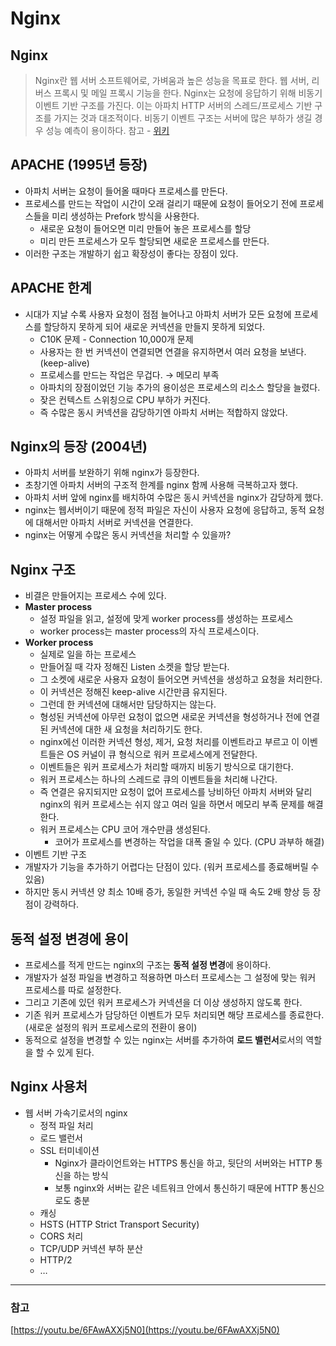 # Nginx
## Nginx

> Nginx란 웹 서버 소프트웨어로, 가벼움과 높은 성능을 목표로 한다. 웹 서버, 리버스 프록시 및 메일 프록시 기능을 한다.
Nginx는 요청에 응답하기 위해 비동기 이벤트 기반 구조를 가진다. 이는 아파치 HTTP 서버의 스레드/프로세스 기반 구조를 가지는 것과 대조적이다. 비동기 이벤트 구조는 서버에 많은 부하가 생길 경우 성능 예측이 용이하다.
참고 - [위키](https://ko.wikipedia.org/wiki/Nginx)
>

## APACHE (1995년 등장)

- 아파치 서버는 요청이 들어올 때마다 프로세스를 만든다.
- 프로세스를 만드는 작업이 시간이 오래 걸리기 때문에 요청이 들어오기 전에 프로세스들을 미리 생성하는 Prefork  방식을 사용한다.
    - 새로운 요청이 들어오면 미리 만들어 놓은 프로세스를 할당
    - 미리 만든 프로세스가 모두 할당되면 새로운 프로세스를 만든다.
- 이러한 구조는 개발하기 쉽고 확장성이 좋다는 장점이 있다.

## APACHE 한계

- 시대가 지날 수록 사용자 요청이 점점 늘어나고 아파치 서버가 모든 요청에 프로세스를 할당하지 못하게 되어 새로운 커넥션을 만들지 못하게 되었다.
    - C10K 문제 - Connection 10,000개 문제
    - 사용자는 한 번 커넥션이 연결되면 연결을 유지하면서 여러 요청을 보낸다. (keep-alive)
    - 프로세스를 만드는 작업은 무겁다. → 메모리 부족
    - 아파치의 장점이었던 기능 추가의 용이성은 프로세스의 리소스 할당을 늘렸다.
    - 잦은 컨텍스트 스위칭으로 CPU 부하가 커진다.
    - 즉 수많은 동시 커넥션을 감당하기엔 아파치 서버는 적합하지 않았다.

## Nginx의 등장 (2004년)

- 아파치 서버를 보완하기 위해 nginx가 등장한다.
- 초창기엔 아파치 서버의 구조적 한계를 nginx 함께 사용해 극복하고자 했다.
- 아파치 서버 앞에 nginx를 배치하여 수많은 동시 커넥션을 nginx가 감당하게 했다.
- nginx는 웹서버이기 때문에 정적 파일은 자신이 사용자 요청에 응답하고, 동적 요청에 대해서만 아파치 서버로 커넥션을 연결한다.
- nginx는 어떻게 수많은 동시 커넥션을 처리할 수 있을까?

## Nginx 구조

- 비결은 만들어지는 프로세스 수에 있다.
- **Master process**
    - 설정 파일을 읽고, 설정에 맞게 worker process를 생성하는 프로세스
    - worker process는 master process의 자식 프로세스이다.
- **Worker process**
    - 실제로 일을 하는 프로세스
    - 만들어질 때 각자 정해진 Listen 소켓을 할당 받는다.
    - 그 소켓에 새로운 사용자 요청이 들어오면 커넥션을 생성하고 요청을 처리한다.
    - 이 커넥션은 정해진 keep-alive 시간만큼 유지된다.
    - 그런데 한 커넥션에 대해서만 담당하지는 않는다.
    - 형성된 커넥션에 아무런 요청이 없으면 새로운 커넥션을 형성하거나 전에 연결된 커넥션에 대한 새 요청을 처리하기도 한다.
    - nginx에선 이러한 커넥션 형성, 제거, 요청 처리를 이벤트라고 부르고 이 이벤트들은 OS 커널이 큐 형식으로 워커 프로세스에게 전달한다.
    - 이벤트들은 워커 프로세스가 처리할 때까지 비동기 방식으로 대기한다.
    - 워커 프로세스는 하나의 스레드로 큐의 이벤트들을 처리해 나간다.
    - 즉 연결은 유지되지만 요청이 없어 프로세스를 낭비하던 아파치 서버와 달리 nginx의 워커 프로세스는 쉬지 않고 여러 일을 하면서 메모리 부족 문제를 해결한다.
    - 워커 프로세스는 CPU 코어 개수만큼 생성된다.
        - 코어가 프로세스를 변경하는 작업을 대폭 줄일 수 있다. (CPU 과부하 해결)
- 이벤트 기반 구조
- 개발자가 기능을 추가하기 어렵다는 단점이 있다. (워커 프로세스를 종료해버릴 수 있음)
- 하지만 동시 커넥션 양 최소 10배 증가, 동일한 커넥션 수일 때 속도 2배 향상 등 장점이 강력하다.

## 동적 설정 변경에 용이

- 프로세스를 적게 만드는 nginx의 구조는 **동적 설정 변경**에 용이하다.
- 개발자가 설정 파일을 변경하고 적용하면 마스터 프로세스는 그 설정에 맞는 워커 프로세스를 따로 설정한다.
- 그리고 기존에 있던 워커 프로세스가 커넥션을 더 이상 생성하지 않도록 한다.
- 기존 워커 프로세스가 담당하던 이벤트가 모두 처리되면 해당 프로세스를 종료한다. (새로운 설정의 워커 프로세스로의 전환이 용이)
- 동적으로 설정을 변경할 수 있는 nginx는 서버를 추가하여 **로드 밸런서**로서의 역할을 할 수 있게 된다.

## Nginx 사용처

- 웹 서버 가속기로서의 nginx
    - 정적 파일 처리
    - 로드 밸런서
    - SSL 터미네이션
        - Nginx가 클라이언트와는 HTTPS 통신을 하고, 뒷단의 서버와는 HTTP 통신을 하는 방식
        - 보통 nginx와 서버는 같은 네트워크 안에서 통신하기 때문에 HTTP 통신으로도 충분
    - 캐싱
    - HSTS (HTTP Strict Transport Security)
    - CORS 처리
    - TCP/UDP 커넥션 부하 분산
    - HTTP/2
    - …

---

### 참고

[https://youtu.be/6FAwAXXj5N0](https://youtu.be/6FAwAXXj5N0)
